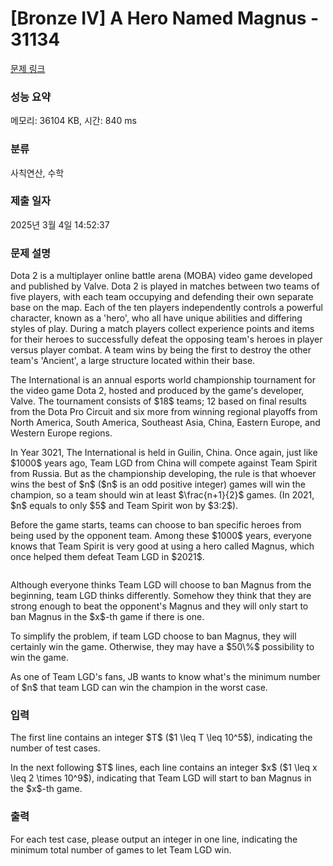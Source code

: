 # [Bronze IV] A Hero Named Magnus - 31134 

[문제 링크](https://www.acmicpc.net/problem/31134) 

### 성능 요약

메모리: 36104 KB, 시간: 840 ms

### 분류

사칙연산, 수학

### 제출 일자

2025년 3월 4일 14:52:37

### 문제 설명

<p>Dota 2 is a multiplayer online battle arena (MOBA) video game developed and published by Valve. Dota 2 is played in matches between two teams of five players, with each team occupying and defending their own separate base on the map. Each of the ten players independently controls a powerful character, known as a 'hero', who all have unique abilities and differing styles of play. During a match players collect experience points and items for their heroes to successfully defeat the opposing team's heroes in player versus player combat. A team wins by being the first to destroy the other team's 'Ancient', a large structure located within their base.</p>

<p>The International is an annual esports world championship tournament for the video game Dota 2, hosted and produced by the game's developer, Valve. The tournament consists of $18$ teams; 12 based on final results from the Dota Pro Circuit and six more from winning regional playoffs from North America, South America, Southeast Asia, China, Eastern Europe, and Western Europe regions.</p>

<p>In Year 3021, The International is held in Guilin, China. Once again, just like $1000$ years ago, Team LGD from China will compete against Team Spirit from Russia. But as the championship developing, the rule is that whoever wins the best of $n$ ($n$ is an odd positive integer) games will win the champion, so a team should win at least $\frac{n+1}{2}$ games. (In 2021, $n$ equals to only $5$ and Team Spirit won by $3:2$).</p>

<p>Before the game starts, teams can choose to ban specific heroes from being used by the opponent team. Among these $1000$ years, everyone knows that Team Spirit is very good at using a hero called Magnus, which once helped them defeat Team LGD in $2021$.</p>

<p style="text-align: center;"><img alt="" src=""></p>

<p>Although everyone thinks Team LGD will choose to ban Magnus from the beginning, team LGD thinks differently. Somehow they think that they are strong enough to beat the opponent's Magnus and they will only start to ban Magnus in the $x$-th game if there is one. </p>

<p>To simplify the problem, if team LGD choose to ban Magnus, they will certainly win the game. Otherwise, they may have a $50\%$ possibility to win the game.</p>

<p>As one of Team LGD's fans, JB wants to know what's the minimum number of $n$ that team LGD can win the champion in the worst case.</p>

### 입력 

 <p>The first line contains an integer $T$ ($1 \leq T \leq 10^5$), indicating the number of test cases.</p>

<p>In the next following $T$ lines, each line contains an integer $x$ ($1 \leq x \leq 2 \times 10^9$), indicating that Team LGD will start to ban Magnus in the $x$-th game.</p>

### 출력 

 <p>For each test case, please output an integer in one line, indicating the minimum total number of games to let Team LGD win.</p>

